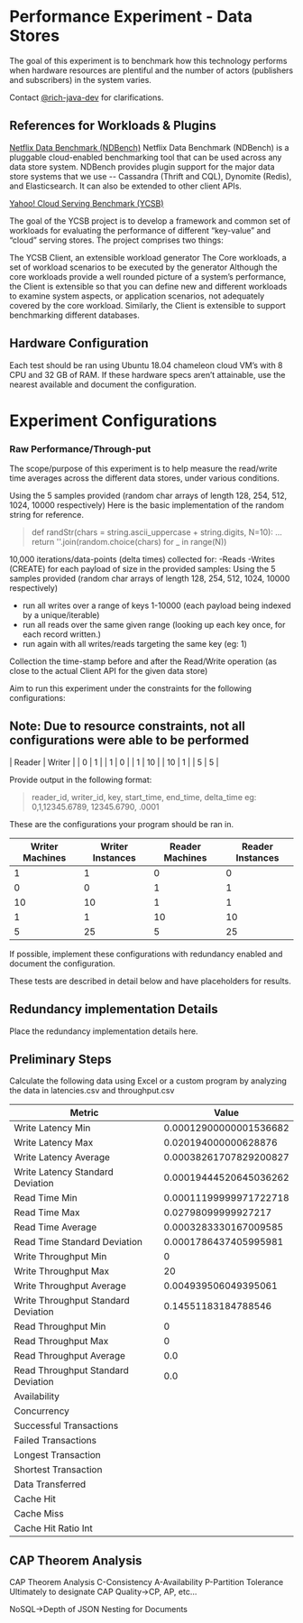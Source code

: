 # Performance Experiment - Data Stores

The goal of this experiment is to benchmark how this technology performs when hardware resources are plentiful and the number of actors (publishers and subscribers) in the system varies.

Contact [@rich-java-dev](https://github.com/rich-java-dev) for clarifications.


## References for Workloads & Plugins

[Netflix Data Benchmark (NDBench)](https://github.com/Netflix/ndbench/wiki)
Netflix Data Benchmark (NDBench) is a pluggable cloud-enabled benchmarking tool that can be used across any data store system. NDBench provides plugin support for the major data store systems that we use -- Cassandra (Thrift and CQL), Dynomite (Redis), and Elasticsearch. It can also be extended to other client APIs.

[Yahoo! Cloud Serving Benchmark (YCSB)](https://github.com/brianfrankcooper/YCSB/wiki)

The goal of the YCSB project is to develop a framework and common set of workloads for evaluating the performance of different “key-value” and “cloud” serving stores. The project comprises two things:

The YCSB Client, an extensible workload generator
The Core workloads, a set of workload scenarios to be executed by the generator
Although the core workloads provide a well rounded picture of a system’s performance, the Client is extensible so that you can define new and different workloads to examine system aspects, or application scenarios, not adequately covered by the core workload. Similarly, the Client is extensible to support benchmarking different databases. 



## Hardware Configuration

Each test should be ran using Ubuntu 18.04 chameleon cloud VM’s with 8 CPU and 32 GB of RAM. If these hardware specs aren’t attainable, use the nearest available and document the configuration.

# Experiment Configurations



### Raw Performance/Through-put

The scope/purpose of this experiment is to help measure the read/write time averages across the different data stores, under various conditions.


Using the 5 samples provided (random char arrays of length 128, 254, 512, 1024, 10000 respectively)
Here is the basic implementation of the random string for reference.
> def randStr(chars = string.ascii_uppercase + string.digits, N=10):
> ...     return ''.join(random.choice(chars) for _ in range(N))


10,000 iterations/data-points (delta times) collected for:
 -Reads
 -Writes (CREATE)
for each payload of size in the provided samples:
Using the 5 samples provided (random char arrays of length 128, 254, 512, 1024, 10000 respectively)

- run all writes over a range of keys 1-10000 (each payload being indexed by a unique/iterable)
- run all reads over the same given range (looking up each key once, for each record written.)
- run again with all writes/reads targeting the same key (eg: 1)

Collection the time-stamp before and after the Read/Write operation (as close to the actual Client API for the given data store)

Aim to run this experiment under the constraints for the following configurations:

## Note: Due to resource constraints, not all configurations were able to be performed

| Reader | Writer | 
| 0 | 1 |
| 1 | 0 |
| 1 | 10 |
| 10 | 1 |
| 5 | 5 |

Provide output in the following format:
>reader_id, writer_id, key, start_time, end_time, delta_time
eg: 
0,1,12345.6789, 12345.6790, .0001


These are the configurations your program should be ran in.

| Writer Machines | Writer Instances | Reader Machines | Reader Instances |
| --- | --- | --- | --- |
| 1 | 1 | 0 | 0 |
| 0 | 0 | 1 | 1 |
| 10 | 10 | 1 | 1 |
| 1 | 1 | 10 | 10 |
| 5 | 25 | 5 | 25 |

If possible, implement these configurations with redundancy enabled and document the configuration.

These tests are described in detail below and have placeholders for results.

## Redundancy implementation Details

Place the redundancy implementation details here.

## Preliminary Steps

Calculate the following data using Excel or a custom program by analyzing the data in latencies.csv and throughput.csv

| Metric | Value |
| --- | --- |
| Write Latency Min | 0.00012900000001536682 |
| Write Latency Max | 0.020194000000628876 |
| Write Latency Average | 0.00038261707829200827 |
| Write Latency Standard Deviation | 0.00019444520645036262 |
| Read Time Min | 0.00011199999971722718 |
| Read Time Max | 0.02798099999927217 |
| Read Time Average | 0.0003283330167009585 |
| Read Time Standard Deviation | 0.0001786437405995981 |
| Write Throughput Min | 0 |
| Write Throughput Max | 20 |
| Write Throughput Average | 0.004939506049395061 |
| Write Throughput Standard Deviation | 0.14551183184788546 |
| Read Throughput Min | 0 |
| Read Throughput Max | 0 |
| Read Throughput Average | 0.0 |
| Read Throughput Standard Deviation | 0.0 |
| Availability | |
| Concurrency | |
| Successful Transactions | |
| Failed Transactions | |
| Longest Transaction | |
| Shortest Transaction | |
| Data Transferred | |
| Cache Hit | |
| Cache Miss | |
| Cache Hit Ratio Int | |

## CAP Theorem Analysis
CAP Theorem Analysis
C-Consistency
A-Availability
P-Partition Tolerance
Ultimately to designate CAP Quality->CP, AP, etc…

NoSQL->Depth of JSON Nesting for Documents
